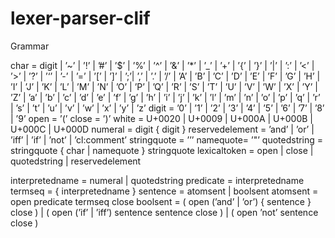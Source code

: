 # lexer-parser-clif

Grammar

char = digit | ’~’ | ’!’ | ’#’ | ’$’ | ’%’ | ’^’ | ’&’ | ’*’ | ’_’ | ’+’ | ’{’ | ’}’
| ’|’ | ’:’ | ’<’ | ’>’ | ’?’ | ’‘’ | ’-’ | ’=’ | ’[’ | ’]’ | ’;’| ’,’ | ’.’ | ’/’
| ’A’ | ’B’ | ’C’ | ’D’ | ’E’ | ’F’ | ’G’ | ’H’ | ’I’ | ’J’ | ’K’ | ’L’ | ’M’ | ’N’
| ’O’ | ’P’ | ’Q’ | ’R’ | ’S’ | ’T’ | ’U’ | ’V’ | ’W’ | ’X’ | ’Y’ | ’Z’
| ’a’ | ’b’ | ’c’ | ’d’ | ’e’ | ’f’ | ’g’ | ’h’ | ’i’ | ’j’ | ’k’ | ’l’ | ’m’ | ’n’
| ’o’ | ’p’ | ’q’ | ’r’ | ’s’ | ’t’ | ’u’ | ’v’ | ’w’ | ’x’ | ’y’ | ’z’
digit = ’0’ | ’1’ | ’2’ | ’3’ | ’4’ | ’5’ | ’6’ | ’7’ | ’8’ | ’9’
open = ’(’
close = ’)’
white = U+0020 | U+0009 | U+000A | U+000B | U+000C | U+000D
numeral = digit { digit }
reservedelement = ’and’ | ’or’ | ’iff’ | ’if’ | ’not’ | ’cl:comment’
stringquote = ’’’
namequote= ’"’
quotedstring = stringquote { char | namequote } stringquote
lexicaltoken = open | close | quotedstring | reservedelement

interpretedname = numeral | quotedstring
predicate = interpretedname
termseq = { interpretedname }
sentence = atomsent | boolsent
atomsent = open predicate termseq close
boolsent = ( open (’and’ | ’or’) { sentence } close )
| ( open (’if’ | ’iff’) sentence sentence close )
| ( open ’not’ sentence close )
